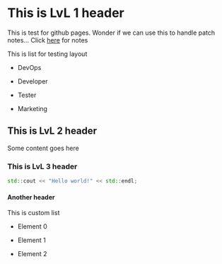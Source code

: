 # This is LvL 1 header

This is test for github pages. Wonder if we can use this to handle patch notes...
Click [here](patchnotes.md) for notes



This is list for testing layout

* DevOps

* Developer

* Tester

* Marketing



## This is LvL 2 header

Some content goes here



### This is LvL 3 header

```cpp
std::cout << "Hello world!" << std::endl;
```



#### Another header

This is custom list

* Element 0

* Element 1

* Element 2
